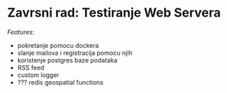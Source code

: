 # Zavrsni rad: Testiranje Web Servera

_Features:_
* pokretanje pomocu dockera
* slanje mailova i registracija pomocu njih
* koristenje postgres baze podataka
* RSS feed
* custom logger
* ??? redis geospatial functions
